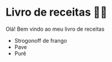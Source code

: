 # Livro de receitas :man_cook:



Olá! Bem vindo ao meu livro de receitas

- Strogonoff de frango
- Pave
- Purê
